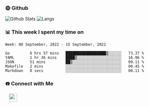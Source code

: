 

<h3> 🌞 Github</h3>

![Github Stats](https://github-readme-stats-beta-lovat.vercel.app/api?username=QiuYukang&count_private=true&show_icons=true&hide=stars)
![Langs](https://github-readme-stats-beta-lovat.vercel.app/api/top-langs/?username=QiuYukang&count_private=true&layout=compact)

<h3> 📊 This week I spent my time on</h3>

<!--START_SECTION:waka-->
```text
Week: 08 September, 2022 - 15 September, 2022

Go         6 hrs 57 mins   ██████████████████▒░░░░░░   73.37 % 
YAML       1 hr 36 mins    ████▒░░░░░░░░░░░░░░░░░░░░   16.96 % 
JSON       51 mins         ██▒░░░░░░░░░░░░░░░░░░░░░░   09.11 % 
Makefile   2 mins          ░░░░░░░░░░░░░░░░░░░░░░░░░   00.45 % 
Markdown   0 secs          ░░░░░░░░░░░░░░░░░░░░░░░░░   00.11 % 
```
<!--END_SECTION:waka-->

<!--
<h3>🛠 Tech Stack</h3>

- 💻 &nbsp; Java | C | Matlab | C++ | Python
- 🌐 &nbsp; HTML | CSS | JavaScript | Bootstrap
- 🛢  &nbsp; MySQL | Redis
- 🔧 &nbsp; NS-3 | Git | Markdown
-->

<h3> ☎️ Connect with Me </h3>
&nbsp;&nbsp;
<a href="mailto:b612n@qq.com">
  <img href="mailto:b612n@qq.com" align="center" width="26px" src="https://github.com/TheDudeThatCode/TheDudeThatCode/blob/master/Assets/Gmail.svg" />
</a>
